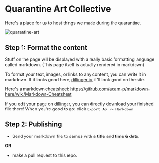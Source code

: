 # Quarantine Art Collective

Here's a place for us to host things we made during the quarantine.

![quarantine-art](https://static.boredpanda.com/blog/wp-content/uploads/2020/03/quarantine-coronavirus-jokes-memes-5e6f28da3b034__700.jpg)

## Step 1: Format the content
Stuff on the page will be displayed with a really basic formatting language called markdown. (This page itself is actually rendered in markdown)

To format your text, images, or links to any content, you can write it in markdown. If it looks good here, [dillinger.io](https://dillinger.io), it'll look good on the site.

Here's a markdown cheatsheet: https://github.com/adam-p/markdown-here/wiki/Markdown-Cheatsheet

If you edit your page on [dillinger](https://dillinger.io), you can directly download your finished file there! 
When you're good to go: click `Export As -> Markdown`


## Step 2: Publishing
- Send your markdown file to James with a **title** and **time & date**.

 **OR** 

- make a pull request to this repo.

